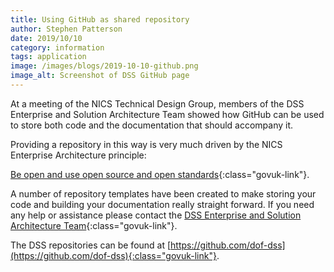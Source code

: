 ```yaml
---
title: Using GitHub as shared repository
author: Stephen Patterson
date: 2019/10/10
category: information
tags: application
image: /images/blogs/2019-10-10-github.png
image_alt: Screenshot of DSS GitHub page
---
```


At a meeting of the NICS Technical Design Group, members of the DSS Enterprise and Solution Architecture Team showed how GitHub can be used to store both code and the documentation that should accompany it.

Providing a repository in this way is very much driven by the NICS Enterprise Architecture principle:

[Be open and use open source and open standards](https://principles.ea.digitalni.gov.uk/documentation/general/#1-7-be-open-and-use-open-source-and-open-standards){:class="govuk-link"}.

A number of repository templates have been created to make storing your code and building your documentation really straight forward. If you need any help or assistance please contact the [DSS Enterprise and Solution Architecture Team](mailto:ea-team@ea.finance-ni.gov.uk){:class="govuk-link"}.

The DSS repositories can be found at [https://github.com/dof-dss](https://github.com/dof-dss){:class="govuk-link"}.
